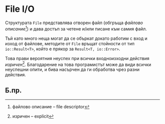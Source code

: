 # File I/O

Структурата `File` представлява отворен файл (обгръща _файлово
описание_[^f_descr]) и дава достъп за четене и/или писане към самия файл.

Тъй като много неща могат да се объркат докато работим с вход и изход от
файлове, методите от `File` връщат стойности от тип `io::Result<T>`, който е
прякор за `Result<T, io::Error>`.

Това прави вероятния неуспех при всички входноизходни действия
_изричен_[^explicit].  Благодарение на това програмистът може да види всички
неуспешни опити, и бива насърчен да ги обработва чрез разни действия.

## Б.пр.

[^f_descr]: файлово описание – file descriptor

[^explicit]: изричен – explicit
